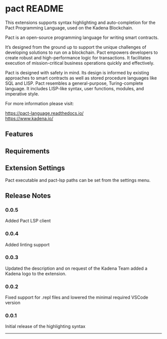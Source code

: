 # pact README

This extensions supports syntax highlighting and auto-completion for the Pact Programming Language, used on the Kadena Blockchain.  
  
Pact is an open-source programming language for writing smart contracts.  
  
It’s designed from the ground up to support the unique challenges of developing solutions to run on a blockchain. Pact empowers developers to create robust and high-performance logic for transactions. It facilitates execution of mission-critical business operations quickly and effectively.  
  
Pact is designed with safety in mind. Its design is informed by existing approaches to smart contracts as well as stored procedure languages like SQL and LISP. Pact resembles a general-purpose, Turing-complete language. It includes LISP-like syntax, user functions, modules, and imperative style.  
  
For more information please visit:  

https://pact-language.readthedocs.io/  
https://www.kadena.io/  

## Features

## Requirements

## Extension Settings

Pact executable and pact-lsp paths can be set from the settings menu.

## Release Notes

### 0.0.5

Added Pact LSP client

### 0.0.4

Added linting support

### 0.0.3

Updated the description and on request of the Kadena Team added a Kadena logo to the extension.

### 0.0.2

Fixed support for .repl files and lowered the minimal required VSCode version

### 0.0.1

Initial release of the highlighting syntax


-----------------------------------------------------------------------------------------------------------


